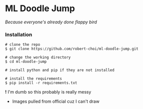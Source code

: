 # ML Doodle Jump

*Because everyone's already done flappy bird*

### Installation
```
# clone the repo
$ git clone https://github.com/robert-choi/ml-doodle-jump.git

# change the working directory
$ cd ml-doodle-jump

# install python and pip if they are not installed

# install the requirements
$ pip install -r requirements.txt
```

**!** I'm dumb so this probably is really messy

- Images pulled from official cuz I can't draw